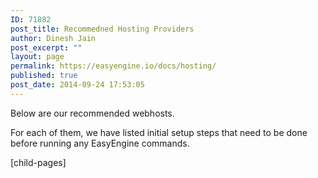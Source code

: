 ```yaml
---
ID: 71882
post_title: Recommedned Hosting Providers
author: Dinesh Jain
post_excerpt: ""
layout: page
permalink: https://easyengine.io/docs/hosting/
published: true
post_date: 2014-09-24 17:53:05
---
```

Below are our recommended webhosts.

For each of them, we have listed initial setup steps that need to be done before running any EasyEngine commands.

[child-pages]